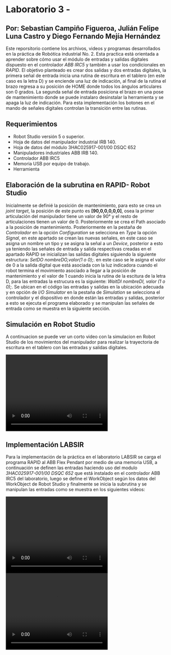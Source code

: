 # Laboratorio 3 - 
## Por: Sebastian Campiño Figueroa, Julián Felipe Luna Castro y Diego Fernando Mejía Hernández

Este reporsitorio contiene los archivos, videos y programas desarrollados en la práctica de Robótíca industrial No. 2. Esta practica está orientada a aprender sobre cómo usar el módulo de entradas y salidas digitales dispuesto en el controlador *ABB IRC5* y también a usar los condicionales en *RAPID*. El objetivo planteado es crear dos salidas y dos entradas digitales, la primera señal de entrada inicia una rutina de escritura en el tablero (en este caso es la letra D) y se enciende una luz de indicación, al final de la rutina el brazo regresa a su posición de HOME donde todos los ángulos articulares son 0 grados. La segunda señal de entrada posiciona el brazo en una pose de mantenimiento donde se puede instalaro desinstalar la herramienta y se apaga la luz de indicación.
Para esta implementación los botones en el mando de señales digitales controlan la transición entre las rutinas.

## Requerimientos

* Robot Studio versión 5 o superior.
* Hoja de datos del manipulador industrial IRB 140.
* Hoja de datos del módulo 3HAC025917-001/00 DSQC 652
* Manipuladores industriales ABB IRB 140.
* Controlador ABB IRC5
* Memoria USB por equipo de trabajo.
* Herramienta
  
## Elaboración de la subrutina en RAPID- Robot Studio
Inicialmente se definié la posición de mantenimiento, para esto se crea un *joint target*, la posición de este punto es **[90,0,0,0,0,0]**, osea la primer articulación del manipulador tiene un valor de 90° y el resto de articulaciones tienen un valor de 0. Posteriormente se crea el Path asociado a la posición de mantenimiento.  Posteriormente en la pestaña de *Controlador* en la opción *Configuration* se selecciona en *Type* la opción *Signal*, en este apartado se crean las nuevas señales, en este caso se asigna un nombre un tipo y se asigna la señal a un *Device*, posterior a esto ya teniendo las señales de entrada y salida respectivas creadas en el apartado RAPID se inicializan las salidas digitales siguiendo la siguiente estructura: *SetDO nombreDO,valor(1 o 0);*. en este caso se le asigna el valor de 0 a la salida digital que está asociada con la luz indicadora cuando el robot termina el movimiento asociado a llegar a la posición de mantenimiento y el valor de 1 cuando inicia la rutina de la escitura de la letra D, para las entradas la estrucura es la siguiente: *WaitDI nombreDI, valor (1 o 0);*. Se ubican en el código las entradas y salidas en la ubicación adecuada y en opción de *I/O Simulator* en la pestaña de *Simulation* se selecciona el controlador y el dispositivo en donde están las entradas y salidas, posterior a esto se ejecuta el programa elaborado y se manipulan las señales de entrada como se muestra en la siguiente sección.

## Simulación en Robot Studio
A continuacion se puede ver un corto video con la simulacion en Robot Studio de los movimientos del manipulador para realizar la trayectoria de escritura en el tablero con las entradas y salidas digitales.

<video width="320" height="240" controls>
  <source src="./videos/VideoSimulacionL3.mp4" type="video/mp4">
</video>

## Implementación LABSIR
Para la implementación de la práctica en el laboratorio LABSIR se carga el programa RAPID al ABB Flex Pendant por medio de una memoria USB, a continuación se definen las entradas haciendo uso del modulo *3HAC025917-001/00 DSQC 652* que está instalado en el controlador ABB IRC5 del laboratorio, luego se define el WorkObject según los datos del WorkObject de Robot Studio y finalmente se inicia la subrutina y se manipulan las entradas como se muestra en los siguientes videos:

<video width="320" height="240" controls>
  <source src="./videos/VideoImplementacionL3-1.mp4" type="video/mp4">
</video>
<video width="320" height="240" controls>
  <source src="./videos/VideoImplementacionL3-2.mp4" type="video/mp4">
</video>
